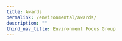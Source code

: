 ```yaml
---
title: Awards
permalink: /environmental/awards/
description: ""
third_nav_title: Environment Focus Group
---
```


